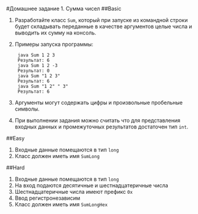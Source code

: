 #Домашнее задание 1. Сумма чисел
##Basic
1. Разработайте класс `Sum`, который при запуске из командной строки будет складывать переданные в качестве аргументов целые числа и выводить их сумму на консоль.
2. Примеры запуска программы:

        java Sum 1 2 3
        Результат: 6
        java Sum 1 2 -3
        Результат: 0
        java Sum "1 2 3"
        Результат: 6
        java Sum "1 2" " 3"
        Результат: 6

3. Аргументы могут содержать цифры и произвольные пробельные символы.
4. При выполнении задания можно считать что для представления входных данных и промежуточных результатов достаточен тип `int`.

##Easy
1. Входные данные помещаются в тип `long`
2. Класс должен иметь имя `SumLong`

##Hard
1. Входные данные помещаются в тип `long`
2. На вход подаются десятичные и шестнадцатеричные числа
3. Шестнадцатеричные числа имеют префикс `0x`
4. Ввод регистронезависим
5. Класс должен иметь имя `SumLongHex`
